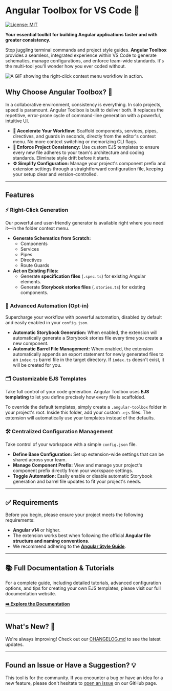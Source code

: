 # Angular Toolbox for VS Code 🧰

[![License: MIT](https://img.shields.io/badge/License-MIT-yellow.svg)](https://opensource.org/licenses/MIT)

**Your essential toolkit for building Angular applications faster and with greater consistency.**

Stop juggling terminal commands and project style guides. **Angular Toolbox** provides a seamless, integrated experience within VS Code to generate schematics, manage configurations, and enforce team-wide standards. It's the multi-tool you'll wonder how you ever coded without.

![A GIF showing the right-click context menu workflow in action.](https://www.angulartoolbox.com/generate-component-with-right-click.gif)

## Why Choose Angular Toolbox? 🤔

In a collaborative environment, consistency is everything. In solo projects, speed is paramount. Angular Toolbox is built to deliver both. It replaces the repetitive, error-prone cycle of command-line generation with a powerful, intuitive UI.

- **🚀 Accelerate Your Workflow:** Scaffold components, services, pipes, directives, and guards in seconds, directly from the editor's context menu. No more context switching or memorizing CLI flags.
- **🤝 Enforce Project Consistency:** Use custom EJS templates to ensure every new file adheres to your team's architecture and coding standards. Eliminate style drift before it starts.
- **⚙️ Simplify Configuration:** Manage your project's component prefix and extension settings through a straightforward configuration file, keeping your setup clear and version-controlled.

---

## Features

### ⚡ Right-Click Generation

Our powerful and user-friendly generator is available right where you need it—in the folder context menu.

- **Generate Schematics from Scratch:**
  - Components
  - Services
  - Pipes
  - Directives
  - Route Guards
- **Act on Existing Files:**
  - Generate **specification files** (`.spec.ts`) for existing Angular elements.
  - Generate **Storybook stories files** (`.stories.ts`) for existing components.

### 🤖 Advanced Automation (Opt-in)

Supercharge your workflow with powerful automation, disabled by default and easily enabled in your `config.json`.

- **Automatic Storybook Generation:** When enabled, the extension will automatically generate a Storybook stories file every time you create a new component.
- **Automatic Barrel File Management:** When enabled, the extension automatically appends an export statement for newly generated files to an `index.ts` barrel file in the target directory. If `index.ts` doesn't exist, it will be created for you.

### 🗂️ Customizable EJS Templates

Take full control of your code generation. Angular Toolbox uses **EJS templating** to let you define precisely how every file is scaffolded.

To override the default templates, simply create a `.angular-toolbox` folder in your project's root. Inside this folder, add your custom `.ejs` files. The extension will automatically use your templates instead of the defaults.

### 🛠️ Centralized Configuration Management

Take control of your workspace with a simple `config.json` file.

- **Define Base Configuration:** Set up extension-wide settings that can be shared across your team.
- **Manage Component Prefix:** View and manage your project's component prefix directly from your workspace settings.
- **Toggle Automation:** Easily enable or disable automatic Storybook generation and barrel file updates to fit your project's needs.

---

## ✅ Requirements

Before you begin, please ensure your project meets the following requirements:

- **Angular v14** or higher.
- The extension works best when following the official **Angular file structure and naming conventions**.
- We recommend adhering to the [**Angular Style Guide**](https://angular.dev/style-guide#introduction).

---

## 📚 Full Documentation & Tutorials

For a complete guide, including detailed tutorials, advanced configuration options, and tips for creating your own EJS templates, please visit our full documentation website.

**[➡️ Explore the Documentation](https://www.angulartoolbox.com/)**

---

## What's New? 📣

We're always improving! Check out our [CHANGELOG.md](https://www.angulartoolbox.com/#/CHANGELOG) to see the latest updates.

---

## Found an Issue or Have a Suggestion? 💡

This tool is for the community. If you encounter a bug or have an idea for a new feature, please don't hesitate to [open an issue](https://github.com/Fernandocgomez/vscode-extensions.angular-toolbox/issues) on our GitHub page.

